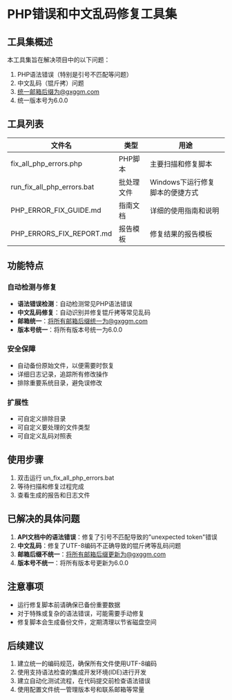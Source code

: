 ﻿# PHP错误和中文乱码修复工具集

## 工具集概述

本工具集旨在解决项目中的以下问题：

1. PHP语法错误（特别是引号不匹配等问题）
2. 中文乱码（锟斤拷）问题
3. 统一邮箱后缀为@gxggm.com
4. 统一版本号为6.0.0

## 工具列表

| 文件名 | 类型 | 用途 |
|--------|------|------|
| fix_all_php_errors.php | PHP脚本 | 主要扫描和修复脚本 |
| run_fix_all_php_errors.bat | 批处理文件 | Windows下运行修复脚本的便捷方式 |
| PHP_ERROR_FIX_GUIDE.md | 指南文档 | 详细的使用指南和说明 |
| PHP_ERRORS_FIX_REPORT.md | 报告模板 | 修复结果的报告模板 |

## 功能特点

### 自动检测与修复

- **语法错误检测**：自动检测常见PHP语法错误
- **中文乱码修复**：自动识别并修复锟斤拷等常见乱码
- **邮箱统一**：将所有邮箱后缀统一为@gxggm.com
- **版本号统一**：将所有版本号统一为6.0.0

### 安全保障

- 自动备份原始文件，以便需要时恢复
- 详细日志记录，追踪所有修改操作
- 排除重要系统目录，避免误修改

### 扩展性

- 可自定义排除目录
- 可自定义要处理的文件类型
- 可自定义乱码对照表

## 使用步骤

1. 双击运行 un_fix_all_php_errors.bat
2. 等待扫描和修复过程完成
3. 查看生成的报告和日志文件

## 已解决的具体问题

1. **API文档中的语法错误**：修复了引号不匹配导致的\"unexpected token\"错误
2. **中文乱码**：修复了UTF-8编码不正确导致的锟斤拷等乱码问题
3. **邮箱后缀不统一**：将所有邮箱后缀更新为@gxggm.com
4. **版本号不统一**：将所有版本号更新为6.0.0

## 注意事项

- 运行修复脚本前请确保已备份重要数据
- 对于特殊或复杂的语法错误，可能需要手动修复
- 修复脚本会生成备份文件，定期清理以节省磁盘空间

## 后续建议

1. 建立统一的编码规范，确保所有文件使用UTF-8编码
2. 使用支持语法检查的集成开发环境(IDE)进行开发
3. 建立自动化测试流程，在代码提交前检查语法错误
4. 使用配置文件统一管理版本号和联系邮箱等常量
